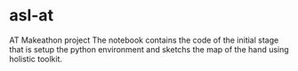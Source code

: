 # asl-at
AT Makeathon project
The notebook contains the code of the initial stage that is setup the python environment and sketchs the map of the hand using holistic toolkit.
